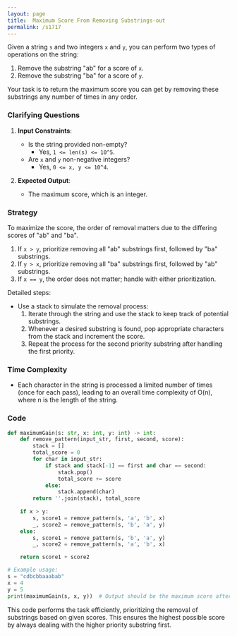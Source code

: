 ```yaml
---
layout: page
title:  Maximum Score From Removing Substrings-out
permalink: /s1717
---
```

Given a string `s` and two integers `x` and `y`, you can perform two types of operations on the string:
1. Remove the substring "ab" for a score of `x`.
2. Remove the substring "ba" for a score of `y`.

Your task is to return the maximum score you can get by removing these substrings any number of times in any order.

### Clarifying Questions
1. **Input Constraints**:
   - Is the string provided non-empty?
     - Yes, `1 <= len(s) <= 10^5`.
   - Are `x` and `y` non-negative integers?
     - Yes, `0 <= x, y <= 10^4`.

2. **Expected Output**: 
   - The maximum score, which is an integer.

### Strategy
To maximize the score, the order of removal matters due to the differing scores of "ab" and "ba". 
1. If `x > y`, prioritize removing all "ab" substrings first, followed by "ba" substrings.
2. If `y > x`, prioritize removing all "ba" substrings first, followed by "ab" substrings.
3. If `x == y`, the order does not matter; handle with either prioritization.

Detailed steps:
- Use a stack to simulate the removal process:
  1. Iterate through the string and use the stack to keep track of potential substrings.
  2. Whenever a desired substring is found, pop appropriate characters from the stack and increment the score.
  3. Repeat the process for the second priority substring after handling the first priority.

### Time Complexity
- Each character in the string is processed a limited number of times (once for each pass), leading to an overall time complexity of O(n), where n is the length of the string.

### Code
```python
def maximumGain(s: str, x: int, y: int) -> int:
    def remove_pattern(input_str, first, second, score):
        stack = []
        total_score = 0
        for char in input_str:
            if stack and stack[-1] == first and char == second:
                stack.pop()
                total_score += score
            else:
                stack.append(char)
        return ''.join(stack), total_score
    
    if x > y:
        s, score1 = remove_pattern(s, 'a', 'b', x)
        _, score2 = remove_pattern(s, 'b', 'a', y)
    else:
        s, score1 = remove_pattern(s, 'b', 'a', y)
        _, score2 = remove_pattern(s, 'a', 'b', x)

    return score1 + score2

# Example usage:
s = "cdbcbbaaabab"
x = 4
y = 5
print(maximumGain(s, x, y))  # Output should be the maximum score after removing substrings
```

This code performs the task efficiently, prioritizing the removal of substrings based on given scores. This ensures the highest possible score by always dealing with the higher priority substring first.